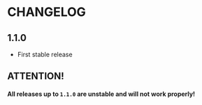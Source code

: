 # CHANGELOG

## 1.1.0

* First stable release

## ATTENTION!
#### All releases up to `1.1.0` are unstable and will not work properly!
